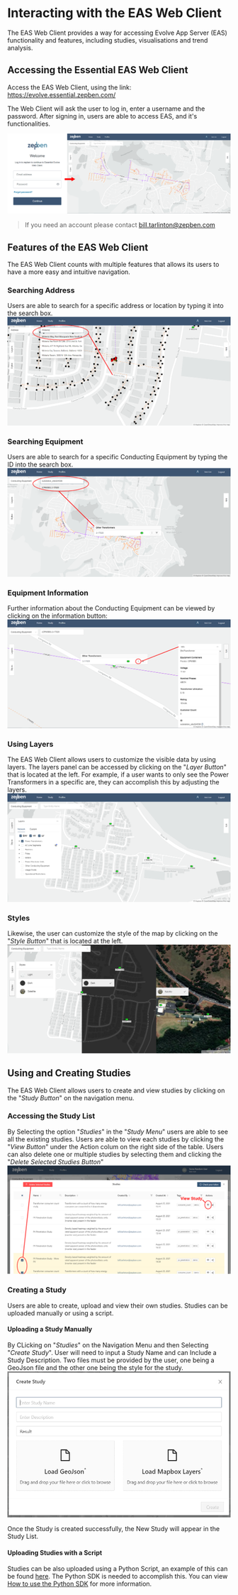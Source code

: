 # Interacting with the EAS Web Client

The EAS Web Client provides a way for accessing Evolve App Server (EAS) functionality and features, including studies,
visualisations and trend analysis.

## Accessing the Essential EAS Web Client
Access the EAS Web Client, using the link: https://evolve.essential.zepben.com/

The Web Client will ask the user to log in, enter a username and the password. After signing in, users are able to access 
EAS, and it's functionalities.

![Authentication Window and Map](images/img_map.png)
> If you need an account please contact bill.tarlinton@zepben.com
## Features of the EAS Web Client

The EAS Web Client counts with multiple features that allows its users to have a more easy and intuitive navigation.
### Searching Address
Users are able to search for a specific address or location by typing it into the search box.
![Searching Address Feature](images/img_searchad.png)

### Searching Equipment
Users are able to search for a specific Conducting Equipment by typing the ID into the search box.
![Searching Conducting Equipment](images/img_searcheq.png)

### Equipment Information
Further information about the Conducting Equipment can be viewed by clicking on the information button:
![Information Window](images/img_info.png)

### Using Layers
The EAS Web Client allows users to customize the visible data by using layers. The layers panel can be accessed by 
clicking on the "_Layer Button_" that is located at the left. For example, if a user wants to only see the Power 
Transformers in a specific are, they can accomplish this by adjusting the layers.
![Layers](images/img_layers.png)

### Styles
Likewise, the user can customize the style of the map by clicking on the "_Style Button_" that is located at the left.
![Map Style](images/img_style.png)

## Using and Creating Studies
The EAS Web Client allows users to create and view studies by clicking on the "_Study Button_" on the navigation menu.

### Accessing the Study List
By Selecting the option "_Studies_" in the "_Study Menu_" users are able to see all the existing  studies.
Users are able to view each studies by clicking the "_View Button_" under the Action colum on the right side of the table.
Users can also delete one or multiple studies by selecting them and clicking the "_Delete Selected Studies Button_" 
![Studies List](images/img_studies.png)

### Creating a Study
Users are able to create, upload and view their own studies. Studies can be uploaded manually or using a script.

#### Uploading a Study Manually
By CLicking on "_Studies_" on the Navigation Menu and then Selecting "_Create Study_". User will need to input a Study Name
and can Include a Study Description. Two files must be provided by the user, one being a GeoJson file and the other one 
being the style for the study.
![Create a Study Window](images/img_create_study.png)

Once the Study is created successfully, the New Study will appear in the Study List.

#### Uploading Studies with a Script
Studies can be also uploaded using a Python Script, an example of this can be found [here](https://github.com/zepben/evolve-functional-testing/blob/main/functional_testing/upload_study/upload_study.py). The Python SDK is needed 
to accomplish this. You can view [How to use the Python SDK](https://github.com/zepben/evolve-functional-testing/blob/main/documentation/tute_using-sdk.md) for more information. 